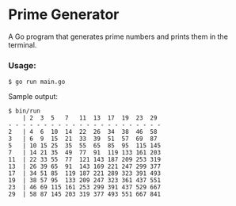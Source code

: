 # Prime Generator

A Go program that generates prime numbers and prints them in the terminal.

### Usage:

```
$ go run main.go
```

Sample output:
```
$ bin/run
    | 2  3  5   7   11  13  17  19  23  29  
- - - - - - - - - - - - - - - - - - - - - - 
2   | 4  6  10  14  22  26  34  38  46  58  
3   | 6  9  15  21  33  39  51  57  69  87  
5   | 10 15 25  35  55  65  85  95  115 145 
7   | 14 21 35  49  77  91  119 133 161 203 
11  | 22 33 55  77  121 143 187 209 253 319 
13  | 26 39 65  91  143 169 221 247 299 377 
17  | 34 51 85  119 187 221 289 323 391 493 
19  | 38 57 95  133 209 247 323 361 437 551 
23  | 46 69 115 161 253 299 391 437 529 667 
29  | 58 87 145 203 319 377 493 551 667 841

```